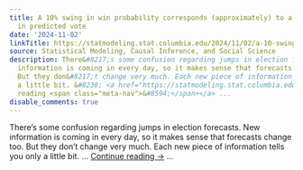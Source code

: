 ```yaml
---
title: A 10% swing in win probability corresponds (approximately) to a 0.4% swing
  in predicted vote
date: '2024-11-02'
linkTitle: https://statmodeling.stat.columbia.edu/2024/11/02/a-10-swing-in-win-probability-corresponds-approximately-to-a-0-4-swing-in-predicted-vote/
source: Statistical Modeling, Causal Inference, and Social Science
description: There&#8217;s some confusion regarding jumps in election forecasts. New
  information is coming in every day, so it makes sense that forecasts change too.
  But they don&#8217;t change very much. Each new piece of information tells you only
  a little bit. &#8230; <a href="https://statmodeling.stat.columbia.edu/2024/11/02/a-10-swing-in-win-probability-corresponds-approximately-to-a-0-4-swing-in-predicted-vote/">Continue
  reading <span class="meta-nav">&#8594;</span></a> ...
disable_comments: true
---
```

There&#8217;s some confusion regarding jumps in election forecasts. New information is coming in every day, so it makes sense that forecasts change too. But they don&#8217;t change very much. Each new piece of information tells you only a little bit. &#8230; <a href="https://statmodeling.stat.columbia.edu/2024/11/02/a-10-swing-in-win-probability-corresponds-approximately-to-a-0-4-swing-in-predicted-vote/">Continue reading <span class="meta-nav">&#8594;</span></a> ...